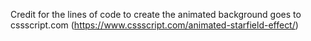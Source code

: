 Credit for the lines of code to create the animated background goes to cssscript.com (https://www.cssscript.com/animated-starfield-effect/)